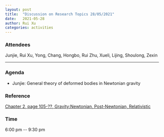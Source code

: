```yaml
---
layout: post
title:  "Discussion on Research Topics 28/05/2021"
date:   2021-05-28
author: Rui Xu
categories: activities
---
```



### Attendees

Junjie, Rui Xu, Yong, Chang, Hongbo, Rui Zhu, Xueli, Lijing, Shoulong, Zexin

---

### Agenda


- Junjie: General theory of deformed bodies in Newtonian gravity


### Reference

[Chapter 2, page 105-??, Gravity:Newtonian, Post-Newtonian, Relativistic](https://doi.org/10.1017/CBO9781139507486)



### Time

6:00 pm -- 9:30 pm
